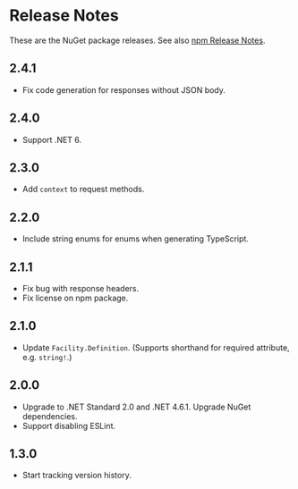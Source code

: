 # Release Notes

These are the NuGet package releases. See also [npm Release Notes](ReleaseNotesNpm.md).

## 2.4.1

* Fix code generation for responses without JSON body.

## 2.4.0

* Support .NET 6.

## 2.3.0

* Add `context` to request methods.

## 2.2.0

* Include string enums for enums when generating TypeScript.

## 2.1.1

* Fix bug with response headers.
* Fix license on npm package.

## 2.1.0

* Update `Facility.Definition`. (Supports shorthand for required attribute, e.g. `string!`.)

## 2.0.0

* Upgrade to .NET Standard 2.0 and .NET 4.6.1. Upgrade NuGet dependencies.
* Support disabling ESLint.

## 1.3.0

* Start tracking version history.
